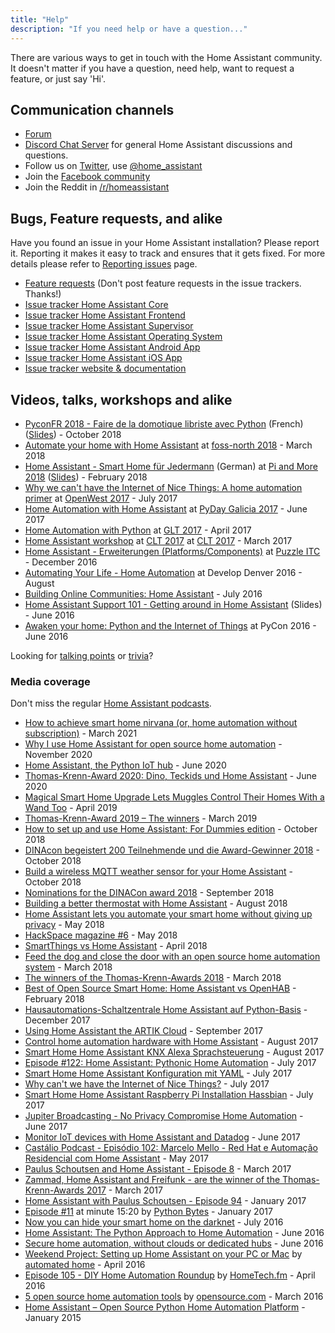 ```yaml
---
title: "Help"
description: "If you need help or have a question..."
---
```


There are various ways to get in touch with the Home Assistant community. It doesn't matter if you have a question, need help, want to request a feature, or just say 'Hi'.

## Communication channels

- [Forum][forum]
- [Discord Chat Server][discord] for general Home Assistant discussions and questions.
- Follow us on [Twitter][twitter], use [@home_assistant][twitter]
- Join the [Facebook community][facebook]
- Join the Reddit in [/r/homeassistant][reddit]

## Bugs, Feature requests, and alike

Have you found an issue in your Home Assistant installation? Please report it. Reporting it makes it easy to track and ensures that it gets fixed. For more details please refer to [Reporting issues](/help/reporting_issues/) page.

- [Feature requests](https://community.home-assistant.io/c/feature-requests) (Don't post feature requests in the issue trackers. Thanks!)
- [Issue tracker Home Assistant Core](https://github.com/home-assistant/core/issues)
- [Issue tracker Home Assistant Frontend](https://github.com/home-assistant/frontend/issues)
- [Issue tracker Home Assistant Supervisor](https://github.com/home-assistant/supervisor/issues)
- [Issue tracker Home Assistant Operating System](https://github.com/home-assistant/operating-system/issues)
- [Issue tracker Home Assistant Android App](https://github.com/home-assistant/android/issues)
- [Issue tracker Home Assistant iOS App](https://github.com/home-assistant/ios/issues)
- [Issue tracker website & documentation](https://github.com/home-assistant/home-assistant.io/issues)

## Videos, talks, workshops and alike

- [PyconFR 2018 - Faire de la domotique libriste avec Python](https://www.youtube.com/watch?v=Eu6umBJ51I4) (French) ([Slides](https://hackmd.io/p/BJTSyDkqm)) - October 2018
- [Automate your home with Home Assistant](https://www.youtube.com/watch?v=SSrgi4iHGbs) at [foss-north 2018](https://foss-north.se/2018/speakers-and-talks.html#jparadies) - March 2018
- [Home Assistant - Smart Home für Jedermann](https://www.youtube.com/watch?v=74oPCh0NS4Y) (German) at [Pi and More 2018](https://piandmore.de/de/conference/pam10-5/schedule/event/305) ([Slides](https://benleb.de/talks/pam105_homeassistant.pdf)) - February 2018
- [Why we can't have the Internet of Nice Things: A home automation primer](https://www.openwest.org/custom/description.php?id=92) at [OpenWest 2017](https://www.openwest.org) - July 2017
- [Home Automation with Home Assistant](https://github.com/jjmontesl/talk-hass-pydaygalicia2017) at [PyDay Galicia 2017](https://pyday2017.python-vigo.es/gl/) - June 2017
- [Home Automation with Python](https://www.youtube.com/watch?v=KNFZSSCPUyM) at [GLT 2017](https://glt17.linuxtage.at) - April 2017
- [Home Assistant workshop](https://github.com/home-assistant-ecosystem/workshops/tree/main/2017-clt-workshop) at [CLT 2017](https://chemnitzer.linux-tage.de/2017/de/) at [CLT 2017](https://chemnitzer.linux-tage.de/2017/de/) - March 2017
- [Home Assistant - Erweiterungen (Platforms/Components)](https://github.com/home-assistant-ecosystem/workshops/tree/main/2016-puzzle) at [Puzzle ITC](https://www.puzzle.ch/de/) - December 2016
- [Automating Your Life - Home Automation](https://slides.com/teagan42/life_automation#/) at Develop Denver 2016 - August
- [Building Online Communities: Home Assistant](https://medium.com/@gitter/building-online-communities-home-assistant-8818dff671ad#.och4x4rhx) - July 2016
- [Home Assistant Support 101 - Getting around in Home Assistant](https://www.youtube.com/watch?v=dRfk9JAlPJk) (Slides) - June 2016
- [Awaken your home: Python and the Internet of Things](https://www.youtube.com/watch?v=Cfasc9EgbMU&list=PLKsVm4cWHDQB9JBcD7_ZfNcvC6xx47QHT&index=1) at PyCon 2016 - June 2016

Looking for [talking points](/help/talking-points/) or [trivia](/help/trivia)?

### Media coverage

Don't miss the regular [Home Assistant podcasts](https://hasspodcast.io/).

- [How to achieve smart home nirvana (or, home automation without subscription)](https://arstechnica.com/information-technology/2021/03/how-to-achieve-smart-home-nirvana-or-home-automation-without-subscription/) - March 2021
- [Why I use Home Assistant for open source home automation](https://opensource.com/article/20/11/home-assistant) - November 2020
- [Home Assistant, the Python IoT hub](https://lwn.net/Articles/822350/) - June 2020
- [Thomas-Krenn-Award 2020: Dino, Teckids und Home Assistant](https://www.thomas-krenn.com/de/tkmag/allgemein/gewinner-thomas-krenn-award-2020/) - June 2020
- [Magical Smart Home Upgrade Lets Muggles Control Their Homes With a Wand Too](https://gizmodo.com/magical-smart-home-upgrade-lets-muggles-control-their-h-1833941228) - April 2019
- [Thomas-Krenn-Award 2019 – The winners](https://www.thomas-krenn.com/de/tkmag/tk-insights/thomas-krenn-award-2019-gewinner/) - March 2019
- [How to set up and use Home Assistant: For Dummies edition](https://www.the-ambient.com/how-to/set-up-use-home-assistant-644) - October 2018
- [DINAcon begeistert 200 Teilnehmende und die Award-Gewinner 2018](https://dinacon.ch/wp-content/uploads/sites/4/2018/10/2018-10-19_DINAcon2018_Medienmitteilung.pdf) - October 2018
- [Build a wireless MQTT weather sensor for your Home Assistant](https://www.smartlab.at/build-a-wireless-mqtt-temperature-and-humidity-sensor-for-your-home-assistant/) - October 2018
- [Nominations for the DINACon award 2018](https://www.netzwoche.ch/news/2018-09-04/das-sind-die-nominierten-fuer-die-dinacon-awards-2018) - September 2018
- [​Building a better thermostat with Home Assistant](https://opensource.com/article/18/8/build-thermostat-open-source-tools) - August 2018
- [​Home Assistant lets you automate your smart home without giving up privacy](https://www.the-ambient.com/features/home-assistant-automation-privacy-582) - May 2018
- [HackSpace magazine #6](https://s3-eu-west-1.amazonaws.com/rpi-magazines/issues/full_pdfs/000/000/013/original/HS_6_Digital_Optimised.pdf?1524495009) - May 2018
- [SmartThings vs Home Assistant](https://smarthome.university/smartthings-vs-home-assistant/) - April 2018
- [Feed the dog and close the door with an open source home automation system](https://opensource.com/article/18/3/smart-home-assistant) - March 2018
- [The winners of the Thomas-Krenn-Awards 2018](https://www.thomas-krenn.com/de/tkmag/allgemein/die-gewinner-des-thomas-krenn-awards-2018-stehen-fest/) - March 2018
- [Best of Open Source Smart Home: Home Assistant vs OpenHAB](https://smarthome.university/your-smart-home-platform-home-assistant-vs-openhab/) - February 2018
- [Hausautomations-Schaltzentrale Home Assistant auf Python-Basis](https://www.heise.de/ct/ausgabe/2017-26-Hausautomations-Schaltzentrale-Home-Assistant-3909532.html) - December 2017
- [Using Home Assistant the ARTIK Cloud](https://web.archive.org/web/20191028191303/https://developer.artik.io/documentation/developer-guide/wireless-iot/hass.html) - September 2017
- [Control home automation hardware with Home Assistant](https://www.linux-magazine.com/Issues/2017/203/Home-Assistant) - August 2017
- [Smart Home Home Assistant KNX Alexa Sprachsteuerung](https://onesmarthome.de/smart-home-home-assistant-knx-alexa-sprachsteuerung/) - August 2017
- [Episode #122: Home Assistant: Pythonic Home Automation](https://talkpython.fm/episodes/show/122/home-assistant-pythonic-home-automation) - July 2017
- [Smart Home Home Assistant Konfiguration mit YAML](https://onesmarthome.de/smart-home-home-assistant-konfiguration/) - July 2017
- [Why can't we have the Internet of Nice Things?](https://opensource.com/article/17/7/home-automation-primer) - July 2017
- [Smart Home Home Assistant Raspberry Pi Installation Hassbian](http://onesmarthome.de/smart-home-home-assistant-raspberry-pi-installation-hassbian/) - July 2017
- [Jupiter Broadcasting - No Privacy Compromise Home Automation](https://www.youtube.com/watch?v=LQbOtUmITv8) - June 2017
- [Monitor IoT devices with Home Assistant and Datadog](https://www.datadoghq.com/blog/monitor-home-assistant/) - June 2017
- [Castálio Podcast - Episódio 102: Marcelo Mello - Red Hat e Automação Residencial com Home Assistant](https://youtu.be/hZq8ucpzjCs) - May 2017
- [Paulus Schoutsen and Home Assistant - Episode 8](https://codepop.com/open-sourcecraft/episodes/paulus-schoutsen/) - March 2017
- [Zammad, Home Assistant and Freifunk - are the winner of the Thomas-Krenn-Awards 2017](https://www.thomas-krenn.com/de/tkmag/allgemein/zammad-home-assistant-und-freifunk-das-sind-die-gewinner-des-thomas-krenn-awards-2017/) - March 2017
- [Home Assistant with Paulus Schoutsen - Episode 94](https://www.podcastinit.com/episode-94-home-assistant-with-paulus-schoutsen/) - January 2017
- [Episode #11](https://pythonbytes.fm/episodes/show/11/django-2.0-is-dropping-python-2-entirely-pipenv-for-profile-functionality-and-pythonic-home-automation) at minute 15:20 by [Python Bytes](https://pythonbytes.fm/) - January 2017
- [Now you can hide your smart home on the darknet](https://www.wired.com/2016/07/now-can-hide-smart-home-darknet/) - July 2016
- [Home Assistant: The Python Approach to Home Automation](https://www.linux.com/news/home-assistant-python-approach-home-automation-video) - June 2016
- [Secure home automation, without clouds or dedicated hubs](https://linuxgizmos.com/secure-home-automation-without-clouds-or-dedicated-hubs/) - June 2016
- [Weekend Project: Setting up Home Assistant on your PC or Mac](https://www.automatedhome.co.uk/software/weekend-project-setting-up-home-assistant-on-your-pc-or-mac.html) by [automated home](https://www.automatedhome.co.uk/) - April 2016
- [Episode 105 - DIY Home Automation Roundup](https://www.hometech.fm/shows/105) by [HomeTech.fm](https://www.hometech.fm/) - April 2016
- [5 open source home automation tools](https://opensource.com/life/16/3/5-open-source-home-automation-tools) by [opensource.com](https://opensource.com) - March 2016
- [Home Assistant – Open Source Python Home Automation Platform](https://www.automatedhome.co.uk/new-products/home-assistant-open-source-python-home-automation-platform.html) - January 2015

[forum]: https://community.home-assistant.io/
[twitter]: https://twitter.com/home_assistant
[facebook]: https://www.facebook.com/homeassistantio
[reddit]: https://reddit.com/r/homeassistant
[discord]: /join-chat
